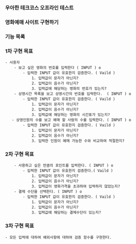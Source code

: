 ### 우아한 테크코스 오프라인 테스트

### 영화예매 사이트 구현하기

### 기능 목록
### 1차 구현 목표
	- 사용자
		- 보고 싶은 영화의 번호를 입력한다 ( INPUT ) o 
			- 입력한 INPUT 값이 유효한지 검증한다. ( Vaild )
			  	1. 입력값이 문자가 아닌지? 
			  	2. 입력값이 음수가 아닌지?
			  	3. 입력값에 해당하는 영화의 번호가 있는지?  
		- 상영시간 목록을 보고 상영시간의 번호를 입력한다.  ( INPUT ) o
			- 입력한 INPUT 값이 유효한지 검증한다. ( Vaild )
			  	1. 입력값이 문자가 아닌지? 
			  	2. 입력값이 음수가 아닌지?
			  	3. 입력값에 해당하는 영화의 시간표가 있는지?  
	   - 상영인원의 수를 보고 예매 할 사람의 수를 입력한다. ( INPUT ) o
	   		- 입력한 INPUT 값이 유효한지 검증한다. ( Vaild )
	   			1. 입력값이 문자가 아닌지? 
			  	2. 입력값이 음수가 아닌지?
			  	3. 입력한 인원이 예매 가능한 수와 비교하여 적절한지?
### 2차 구현 목표			  	
		- 사용하고 싶은 만큼의 포인트를 입력한다. ( INPUT ) o 
			- 입력한 INPUT 값이 유효한지 검증한다.( Vaild )
				1. 입력값이 문자가 아닌지? 
			  	2. 입력값이 음수가 아닌지?
			  	3. 입력값이 영화가격을 초과하여 입력하지 않았는지? 
		- 결제 수단을 선택한다. ( INPUT ) o
			- 입력한 INPUT 값이 유효한지 검증한다. ( Vaild )
				1. 입력값이 문자가 아닌지? 
			  	2. 입력값이 음수가 아닌지?
			  	3. 입력값에 해당하는 결제수단이 있는지? 
### 3차 구현 목표
	- 모든 입력에 대하여 예외사항에 대하여 검증 함수를 구현한다.
	